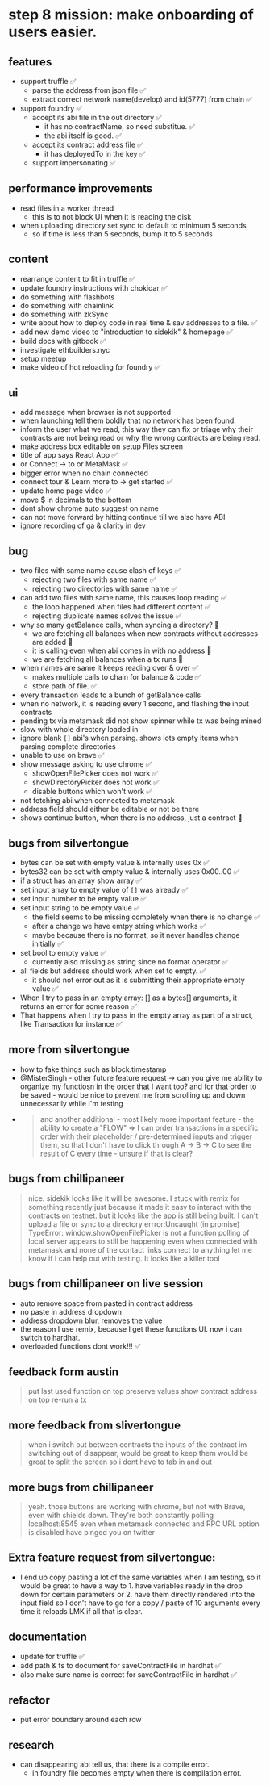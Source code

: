# step 8 mission: make onboarding of users easier.

## features
- support truffle ✅
  - parse the address from json file ✅
  - extract correct network name(develop) and id(5777) from chain ✅
- support foundry ✅
  - accept its abi file in the out directory ✅
    - it has no contractName, so need substitue.  ✅
    - the abi itself is good. ✅
  - accept its contract address file ✅
    - it has deployedTo in the key ✅
  - support impersonating ✅

## performance improvements
- read files in a worker thread
  - this is to not block UI when it is reading the disk
- when uploading directory set sync to default to minimum 5 seconds
  - so if time is less than 5 seconds, bump it to 5 seconds

## content
- rearrange content to fit in truffle ✅
- update foundry instructions with chokidar ✅
- do something with flashbots
- do something with chainlink
- do something with zkSync
- write about how to deploy code in real time & sav addresses to a file. ✅
- add new demo video to "introduction to sidekik" & homepage ✅
- build docs with gitbook ✅
- investigate ethbuilders.nyc
- setup meetup
- make video of hot reloading for foundry ✅

## ui
- add message when browser is not supported
- when launching tell them boldly that no network has been found.
- inform the user what we read, this way they can fix or triage why their contracts are not being read or why the wrong contracts are being read.
- make address box editable on setup Files screen
- title of app says React App ✅
- or Connect -> to or MetaMask ✅
- bigger error when no chain connected
- connect tour & Learn more to -> get started ✅
- update home page video ✅
- move $ in decimals to the bottom
- dont show chrome auto suggest on name
- can not move forward by hitting continue till we also have ABI
- ignore recording of ga & clarity in dev

## bug
- two files with same name cause clash of keys ✅
  - rejecting two files with same name  ✅
  - rejecting two directories with same name  ✅
- can add two files with same name, this causes loop reading ✅
  - the loop happened when files had different content  ✅
  - rejecting duplicate names solves the issue  ✅
- why so many getBalance calls, when syncing a directory? 🚧
  - we are fetching all balances when new contracts without addresses are added 🚧
  - it is calling even when abi comes in with no address 🚧
  - we are fetching all balances when a tx runs 🚧
- when names are same it keeps reading over & over ✅
  - makes multiple calls to chain for balance & code ✅
  - store path of file. ✅
- every transaction leads to a bunch of getBalance calls
- when no network, it is reading every 1 second, and flashing the input contracts
- pending tx via metamask did not show spinner while tx was being mined
- slow with whole directory loaded in
- ignore blank `[]` abi's when parsing. shows lots empty items when parsing complete directories
- unable to use on brave ✅
- show message asking to use chrome ✅
  - showOpenFilePicker does not work ✅
  - showDirectoryPicker does not work ✅
  - disable buttons which won't work ✅
- not fetching abi when connected to metamask
- address field should either be editable or not be there
- shows continue button, when there is no address, just a contract 🚧

## bugs from silvertongue
- bytes can be set with empty value & internally uses 0x ✅
- bytes32 can be set with empty value & internally uses 0x00..00 ✅
- if a struct has an array show array ✅
- set input array to empty value of `[]` was already ✅
- set input number to be empty value ✅
- set input string to be empty value ✅
  - the field seems to be missing completely when there is no change ✅
  - after a change we have emtpy string which works ✅
  - maybe because there is no format, so it never handles change initially ✅
- set bool to empty value ✅
  - currently also missing as string since no format operator ✅
- all fields but address should work when set to empty.  ✅
  - it should not error out as it is submitting their appropriate empty value ✅
- When I try to pass in an empty array: [] as a bytes[] arguments, it returns an error for some reason ✅
- That happens when I try to pass in the empty array as part of a struct, like Transaction for instance ✅

## more from silvertongue
- how to fake things such as block.timestamp
- @MisterSingh - other future feature request -> can you give me ability to organize my functiosn in the order that I want too? and for that order to be saved - would be nice to prevent me from scrolling up and down unnecessarily while I'm testing
- >and another additional - most likely more important feature - the ability to create a "FLOW" => I can order transactions in a specific order with their placeholder / pre-determined inputs and trigger them, so that I don't have to click through A -> B -> C to see the result of C every time - unsure if that is clear?

## bugs from chillipaneer
> nice. sidekik looks like it will be awesome.
I stuck with remix for something recently just because it made it easy to interact with the contracts on testnet.
but it looks like the app is still being built.
I can't upload a file or sync to a directory     errror:Uncaught (in promise) TypeError: window.showOpenFilePicker is not a function
polling of local server appears to still be happening even when connected with metamask
and none of the contact links connect to anything
let me know if I can help out with testing. It looks like a killer tool

## bugs from chillipaneer on live session
- auto remove space from pasted in contract address
- no paste in address dropdown
- address dropdown blur, removes the value
- the reason I use remix, because I get these functions UI. now i can switch to hardhat.
- overloaded functions dont work!!! ✅


## feedback form austin
> put last used function on top
> preserve values
> show contract address on top
> re-run a tx
> 

## more feedback from slivertongue
> when i switch out between contracts the inputs of the contract im switching out of disappear, would be great to keep them
> would be great to split the screen so i dont have to tab in and out

## more bugs from chillipaneer
> yeah. those buttons are working with chrome, but not with Brave, even with shields down.
They're both constantly polling localhost:8545 even when metamask connected and RPC URL option is disabled
have pinged you on twitter

## Extra feature request from silvertongue:

- I end up copy pasting a lot of the same variables when I am testing, so it would be great to have a way to 1. have variables ready in the drop down for certain parameters or 2. have them directly rendered into the input field so I don't have to go for a copy / paste of 10 arguments every time it reloads
  LMK if all that is clear.

## documentation
- update for truffle ✅
- add path & fs to document for saveContractFile in hardhat ✅
- also make sure name is correct for saveContractFile in hardhat ✅

## refactor
- put error boundary around each row

## research
- can disappearing abi tell us, that there is a compile error.
  - in foundry file becomes empty when there is compilation error.